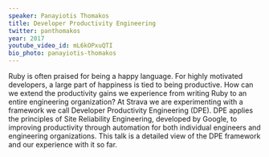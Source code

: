 ```yaml
---
speaker: Panayiotis Thomakos
title: Developer Productivity Engineering
twitter: panthomakos
year: 2017
youtube_video_id: mL6kOPxuQTI
bio_photo: panayiotis-thomakos
---
```


Ruby is often praised for being a happy language. For highly motivated developers, a large part of happiness is tied to being productive. How can we extend the productivity gains we experience from writing Ruby to an entire engineering organization? At Strava we are experimenting with a framework we call Developer Productivity Engineering (DPE). DPE applies the principles of Site Reliability Engineering, developed by Google, to improving productivity through automation for both individual engineers and engineering organizations. This talk is a detailed view of the DPE framework and our experience with it so far.

